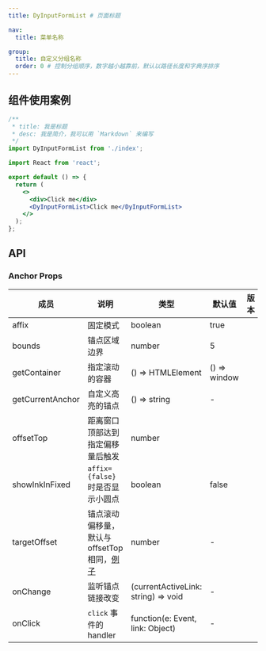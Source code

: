 ```yaml
---
title: DyInputFormList # 页面标题

nav:
  title: 菜单名称

group:
  title: 自定义分组名称
  order: 0 # 控制分组顺序，数字越小越靠前，默认以路径长度和字典序排序
---
```


## 组件使用案例

```jsx
/**
 * title: 我是标题
 * desc: 我是简介，我可以用 `Markdown` 来编写
 */
import DyInputFormList from './index';

import React from 'react';

export default () => {
  return (
    <>
      <div>Click me</div>
      <DyInputFormList>Click me</DyInputFormList>
    </>
  );
};
```

## API

### Anchor Props

| 成员 | 说明 | 类型 | 默认值 | 版本 |
| --- | --- | --- | --- | --- |
| affix | 固定模式 | boolean | true |  |
| bounds | 锚点区域边界 | number | 5 |  |
| getContainer | 指定滚动的容器 | () => HTMLElement | () => window |  |
| getCurrentAnchor | 自定义高亮的锚点 | () => string | - |  |
| offsetTop | 距离窗口顶部达到指定偏移量后触发 | number |  |  |
| showInkInFixed | `affix={false}` 时是否显示小圆点 | boolean | false |  |
| targetOffset | 锚点滚动偏移量，默认与 offsetTop 相同，[例子](#components-anchor-demo-targetOffset) | number | - |  |
| onChange | 监听锚点链接改变 | (currentActiveLink: string) => void | - |  |
| onClick | `click` 事件的 handler | function(e: Event, link: Object) | - |  |
